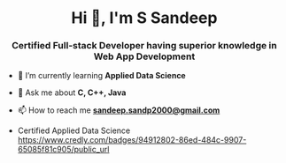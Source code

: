 <h1 align="center">Hi 👋, I'm S Sandeep</h1>
<h3 align="center">Certified Full-stack Developer having superior knowledge in Web App Development</h3>

- 🌱 I’m currently learning **Applied Data Science**

- 💬 Ask me about **C, C++, Java**

- 📫 How to reach me **sandeep.sandp2000@gmail.com**

- Certified Applied Data Science https://www.credly.com/badges/94912802-86ed-484c-9907-65085f81c905/public_url

<p align="left">
</p>

